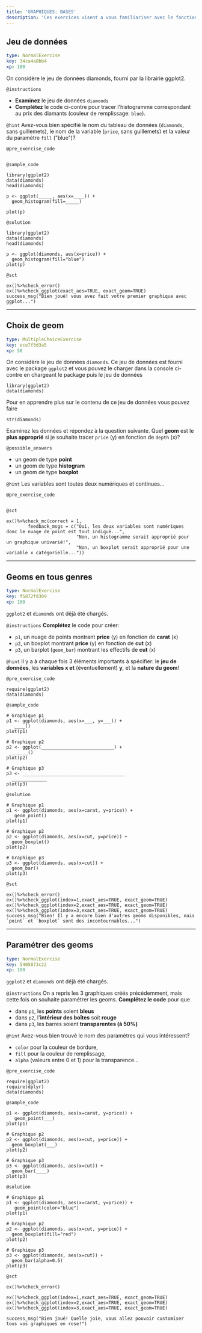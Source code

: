 ```yaml
---
title: 'GRAPHIQUES: BASES'
description: 'Ces exercices visent a vous familiariser avec le fonctionnement de base du package ggplot2'
---
```


## Jeu de données

```yaml
type: NormalExercise
key: 34ca4a8bb4
xp: 100
```

On considère le jeu de données diamonds, fourni par la librairie ggplot2.



`@instructions`
- **Examinez** le jeu de données `diamonds`
- **Complétez** le code ci-contre pour  tracer l'histogramme correspondant au prix des diamants (couleur de remplissage: `blue`).

`@hint`
Avez-vous bien spécifié le nom du tableau de données (`diamonds`, sans guillemets), le nom de la variable (`price`, sans guillemets) et la valeur du paramètre `fill` ("blue")?

`@pre_exercise_code`
```{r}

```

`@sample_code`
```{r}
library(ggplot2)
data(diamonds)
head(diamonds)

p <- ggplot(_____, aes(x=____)) +
  geom_histogram(fill=_____)

plot(p)
```

`@solution`
```{r}
library(ggplot2)
data(diamonds)
head(diamonds)

p <- ggplot(diamonds, aes(x=price)) +
  geom_histogram(fill="blue")
plot(p)
```

`@sct`
```{r}
ex()%>%check_error()
ex()%>%check_ggplot(exact_aes=TRUE, exact_geom=TRUE)
success_msg("Bien joué! vous avez fait votre premier graphique avec ggplot...")
```

---

## Choix de geom

```yaml
type: MultipleChoiceExercise
key: ece7f3d3a5
xp: 50
```

On considère le jeu de données `diamonds`. Ce jeu de données est fourni avec le package `ggplot2` et vous pouvez le charger dans la console ci-contre en chargeant le package puis le jeu de données

```{r}
library(ggplot2)
data(diamonds)
```

Pour en apprendre plus sur le contenu de ce jeu de données vous pouvez faire

```{r}
str(diamonds)
```


Examinez les données et répondez à la question suivante. Quel **geom** est le **plus approprié** si je souhaite tracer `price` (y) en fonction de `depth` (x)?

`@possible_answers`
- un geom de type **point**
- un geom de type **histogram**
- un geom de type **boxplot**

`@hint`
Les variables sont toutes deux numériques et continues...

`@pre_exercise_code`
```{r}

```

`@sct`
```{r}
ex()%>%check_mc(correct = 1,
        feedback_msgs = c("Oui, les deux variables sont numériques donc le nuage de point est tout indiqué...",
                          "Non, un histogramme serait approprié pour un graphique univarié!",
                          "Non, un boxplot serait approprié pour une variable x catégorielle..."))
```

---

## Geoms en tous genres

```yaml
type: NormalExercise
key: f5872fd309
xp: 100
```

`ggplot2` et `diamonds` ont déjà été chargés.

`@instructions`
**Complétez** le code pour créer:

- `p1`, un nuage de points montrant **price** (y) en fonction de **carat** (x)
- `p2`, un boxplot montrant **price** (y) en fonction de **cut** (x)
- `p3`, un barplot (`geom_bar`) montrant les effectifs de **cut** (x)

`@hint`
Il y a à chaque fois 3 éléments importants à spécifier: le **jeu de données**, les **variables x et** (éventuellement) **y**, et la **nature du geom**!

`@pre_exercise_code`
```{r}
require(ggplot2)
data(diamonds)
```

`@sample_code`
```{r}
# Graphique p1
p1 <- ggplot(diamonds, aes(x=___, y=___)) +
   ____()
plot(p1)

# Graphique p2
p2 <- ggplot(___________________________) +
  ______()
plot(p2)

# Graphique p3
p3 <- ______________________________________
  _____________
plot(p3)
```

`@solution`
```{r}
# Graphique p1
p1 <- ggplot(diamonds, aes(x=carat, y=price)) +
   geom_point()
plot(p1)

# Graphique p2
p2 <- ggplot(diamonds, aes(x=cut, y=price)) +
  geom_boxplot()
plot(p2)

# Graphique p3
p3 <- ggplot(diamonds, aes(x=cut)) +
  geom_bar()
plot(p3)
```

`@sct`
```{r}
ex()%>%check_error()
ex()%>%check_ggplot(index=1,exact_aes=TRUE, exact_geom=TRUE)
ex()%>%check_ggplot(index=2,exact_aes=TRUE, exact_geom=TRUE)
ex()%>%check_ggplot(index=3,exact_aes=TRUE, exact_geom=TRUE)
success_msg("Bien! Il y a encore bien d'autres geoms disponibles, mais `point` et `boxplot` sont des incontournables...")

```

---

## Paramétrer des geoms

```yaml
type: NormalExercise
key: 5405873c22
xp: 100
```

`ggplot2` et `diamonds` ont déjà été chargés.

`@instructions`
On a repris les 3 graphiques créés précédemment, mais cette fois on souhaite paramétrer les geoms. **Complétez le code** pour que

- dans `p1`, les **points** soient **bleus**
- dans `p2`, l'**intérieur des boîtes** soit **rouge**
- dans `p3`, les barres soient **transparentes (à 50%)**

`@hint`
Avez-vous bien trouvé le nom des paramètres qui vous intéressent?

- `color` pour la couleur de bordure, 
- `fill` pour la couleur de remplissage,
- `alpha` (valeurs entre 0 et 1) pour la transparence...

`@pre_exercise_code`
```{r}
require(ggplot2)
require(dplyr)
data(diamonds)
```

`@sample_code`
```{r}
p1 <- ggplot(diamonds, aes(x=carat, y=price)) +
   geom_point(___)
plot(p1)

# Graphique p2
p2 <- ggplot(diamonds, aes(x=cut, y=price)) +
  geom_boxplot(___)
plot(p2)

# Graphique p3
p3 <- ggplot(diamonds, aes(x=cut)) +
  geom_bar(____)
plot(p3)
```

`@solution`
```{r}
# Graphique p1
p1 <- ggplot(diamonds, aes(x=carat, y=price)) +
   geom_point(color="blue")
plot(p1)

# Graphique p2
p2 <- ggplot(diamonds, aes(x=cut, y=price)) +
  geom_boxplot(fill="red")
plot(p2)

# Graphique p3
p3 <- ggplot(diamonds, aes(x=cut)) +
  geom_bar(alpha=0.5)
plot(p3)
```

`@sct`
```{r}
ex()%>%check_error()

ex()%>%check_ggplot(index=1,exact_aes=TRUE, exact_geom=TRUE)
ex()%>%check_ggplot(index=2,exact_aes=TRUE, exact_geom=TRUE)
ex()%>%check_ggplot(index=3,exact_aes=TRUE, exact_geom=TRUE)

success_msg("Bien joué! Quelle joie, vous allez pouvoir customiser tous vos graphiques en rose!")
```
